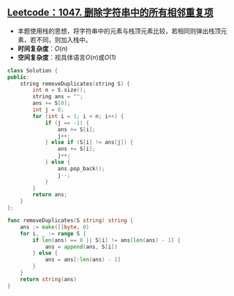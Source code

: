 ## [Leetcode：1047. 删除字符串中的所有相邻重复项](https://leetcode-cn.com/problems/remove-all-adjacent-duplicates-in-string/)

- 本题使用栈的思想，将字符串中的元素与栈顶元素比较，若相同则弹出栈顶元素，若不同，则加入栈中。
- **时间复杂度**：$O(n)$
- **空间复杂度**：视具体语言$O(n)$或$O(1)$

```C++
class Solution {
public:
    string removeDuplicates(string S) {
        int n = S.size();
        string ans = "";
        ans += S[0];
        int j = 0;
        for (int i = 1; i < n; i++) {
            if (j == -1) {
                ans += S[i];
                j++;
            } else if (S[i] != ans[j]) {
                ans += S[i];
                j++;
            } else {
                ans.pop_back();
                j--;
            }
        }
        return ans;
    }
};
```


```Go
func removeDuplicates(S string) string {
    ans := make([]byte, 0)
    for i, _ := range S {
        if len(ans) == 0 || S[i] != ans[len(ans) - 1] {
            ans = append(ans, S[i])
        } else {
            ans = ans[:len(ans) - 1]
        }
    }
    return string(ans)
}
```
